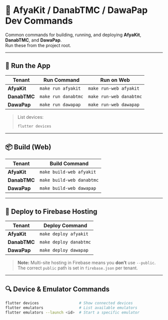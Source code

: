 # 📜 AfyaKit / DanabTMC / DawaPap Dev Commands

Common commands for building, running, and deploying **AfyaKit**, **DanabTMC**, and **DawaPap**.  
Run these from the project root.

---

## 🏃 Run the App

| Tenant       | Run Command         | Run on Web              |
| ------------ | ------------------- | ----------------------- |
| **AfyaKit**  | `make run afyakit`  | `make run-web afyakit`  |
| **DanabTMC** | `make run danabtmc` | `make run-web danabtmc` |
| **DawaPap**  | `make run dawapap`  | `make run-web dawapap`  |

> List devices:
>
> ```bash
> flutter devices
> ```

---

## 📦 Build (Web)

| Tenant       | Build Command             |
| ------------ | ------------------------- |
| **AfyaKit**  | `make build-web afyakit`  |
| **DanabTMC** | `make build-web danabtmc` |
| **DawaPap**  | `make build-web dawapap`  |

---

## 🚀 Deploy to Firebase Hosting

| Tenant       | Deploy Command         |
| ------------ | ---------------------- |
| **AfyaKit**  | `make deploy afyakit`  |
| **DanabTMC** | `make deploy danabtmc` |
| **DawaPap**  | `make deploy dawapap`  |

> **Note:** Multi-site hosting in Firebase means you **don’t** use `--public`.  
> The correct `public` path is set in `firebase.json` per tenant.

---

## 🔍 Device & Emulator Commands

```bash
flutter devices                  # Show connected devices
flutter emulators                # List available emulators
flutter emulators --launch <id>  # Start a specific emulator
```
